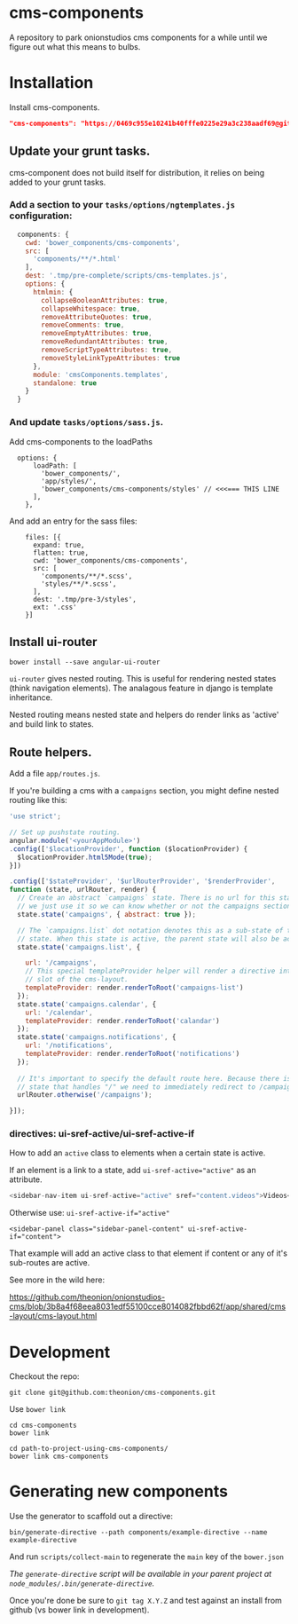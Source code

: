 # cms-components
A repository to park onionstudios cms components for a while until we figure out what this means to bulbs.

# Installation

Install cms-components.

```json
"cms-components": "https://0469c955e10241b40fffe0225e29a3c238aadf69@github.com/theonion/cms-components.git#<version>",
```

## Update your grunt tasks.
cms-component does not build itself for distribution, it relies on being added to your grunt tasks.

### Add a section to your `tasks/options/ngtemplates.js` configuration:

```js
  components: {
    cwd: 'bower_components/cms-components',
    src: [
      'components/**/*.html'
    ],
    dest: '.tmp/pre-complete/scripts/cms-templates.js',
    options: {
      htmlmin: {
        collapseBooleanAttributes: true,
        collapseWhitespace: true,
        removeAttributeQuotes: true,
        removeComments: true,
        removeEmptyAttributes: true,
        removeRedundantAttributes: true,
        removeScriptTypeAttributes: true,
        removeStyleLinkTypeAttributes: true
      },
      module: 'cmsComponents.templates',
      standalone: true
    }
  }
```

### And update `tasks/options/sass.js`.
Add cms-components to the loadPaths
```
  options: {
      loadPath: [
        'bower_components/',
        'app/styles/',
        'bower_components/cms-components/styles' // <<<=== THIS LINE
      ],
    },
```

And add an entry for the sass files:
```
    files: [{
      expand: true,
      flatten: true,
      cwd: 'bower_components/cms-components',
      src: [
        'components/**/*.scss',
        'styles/**/*.scss',
      ],
      dest: '.tmp/pre-3/styles',
      ext: '.css'
    }]
```

## Install ui-router

```
bower install --save angular-ui-router
```

`ui-router` gives nested routing. This is useful for rendering nested states (think navigation elements). The analagous feature in django is template inheritance.

Nested routing means nested state and helpers do render links as 'active' and build link to states.

## Route helpers.

Add a file `app/routes.js`.

If you're building a cms with a `campaigns` section, you might define nested routing like this:

```js
'use strict';

// Set up pushstate routing.
angular.module('<yourAppModule>')
.config(['$locationProvider', function ($locationProvider) {
  $locationProvider.html5Mode(true);
}])

.config(['$stateProvider', '$urlRouterProvider', '$renderProvider',
function (state, urlRouter, render) {
  // Create an abstract `campaigns` state. There is no url for this state,
  // we just use it so we can know whether or not the campaigns section is active in the ui.
  state.state('campaigns', { abstract: true });

  // The `campaigns.list` dot notation denotes this as a sub-state of the `campaigns` 
  // state. When this state is active, the parent state will also be active.
  state.state('campaigns.list', {

    url: '/campaigns',
    // This special templateProvider helper will render a directive into the root 
    // slot of the cms-layout.
    templateProvider: render.renderToRoot('campaigns-list')
  });
  state.state('campaigns.calendar', {
    url: '/calendar',
    templateProvider: render.renderToRoot('calandar')
  });
  state.state('campaigns.notifications', {
    url: '/notifications',
    templateProvider: render.renderToRoot('notifications')
  });
  
  // It's important to specify the default route here. Because there is no 
  // state that handles "/" we need to immediately redirect to /campaigns on page load.
  urlRouter.otherwise('/campaigns');

}]);
```

### directives: ui-sref-active/ui-sref-active-if

How to add an `active` class to elements when a certain state is active.

If an element is a link to a state, add `ui-sref-active="active"` as an attribute.

```js
<sidebar-nav-item ui-sref-active="active" sref="content.videos">Videos</sidebar-nav-item>
```

Otherwise use: `ui-sref-active-if="active"`
```
<sidebar-panel class="sidebar-panel-content" ui-sref-active-if="content">
```

That example will add an active class to that element if content or any of it's sub-routes are active.

See more in the wild here:

https://github.com/theonion/onionstudios-cms/blob/3b8a4f68eea8031edf55100cce8014082fbbd62f/app/shared/cms-layout/cms-layout.html

# Development
Checkout the repo:

```
git clone git@github.com:theonion/cms-components.git
```

Use `bower link`
```
cd cms-components
bower link
```
```
cd path-to-project-using-cms-components/
bower link cms-components
```

# Generating new components
Use the generator to scaffold out a directive:
```
bin/generate-directive --path components/example-directive --name example-directive
```
And run `scripts/collect-main` to regenerate the `main` key of the `bower.json`

_The `generate-directive` script will be available in your parent project at `node_modules/.bin/generate-directive`._

Once you're done be sure to `git tag X.Y.Z` and test against an install from github (vs bower link in development).

